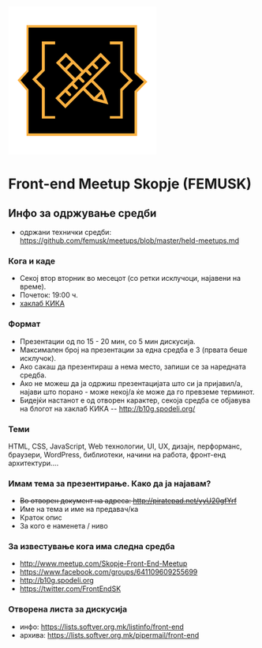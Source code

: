 ![лого на Front-end Meetup Skopje (FEMUSK)](front-end-meetup-skopje-femusk-logo.png)

# Front-end Meetup Skopje (FEMUSK)

## Инфо за одржување средби

- одржани технички средби: https://github.com/femusk/meetups/blob/master/held-meetups.md

### Кога и каде

- Секој втор вторник во месецот (со ретки исклучоци, најавени на време).
- Почеток: 19:00 ч.
- [хаклаб КИКА](https://www.openstreetmap.org/?mlat=41.99856&mlon=21.42485#map=19/41.99856/21.42485)

### Формат

- Презентации од по 15 - 20 мин, со 5 мин дискусија.
- Максимален број на презентации за една средба е 3 (првата беше исклучок).
- Ако сакаш да презентираш а нема место, запиши се за наредната средба.
- Ако не можеш да ја одржиш презентацијата што си ја пријавил/а, најави што порано - може некој/а ќе може да го превземе терминот.
- Бидејќи настанот е од отворен карактер, секоја средба се објавува на блогот на хаклаб КИКА -- http://b10g.spodeli.org/

### Теми

HTML, CSS, JavaScript, Web технологии, UI, UX, дизајн, перформанс, браузери, WordPress, библиотеки, начини на работа, фронт-енд архитектури....

### Имам тема за презентирање. Како да ја најавам?

- ~~Во отворен документ на адреса: http://piratepad.net/yyU20gfYrf~~
- Име на тема и име на предавач/ка
- Краток опис
- За кого е наменета / ниво

### За известување кога има следна средба

- http://www.meetup.com/Skopje-Front-End-Meetup
- https://www.facebook.com/groups/641109609255699
- http://b10g.spodeli.org
- https://twitter.com/FrontEndSK

### Отворена листа за дискусија

- инфо: https://lists.softver.org.mk/listinfo/front-end
- архива: https://lists.softver.org.mk/pipermail/front-end
